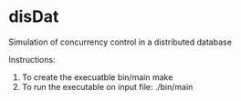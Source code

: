 # disDat
Simulation of concurrency control in a distributed database 

Instructions:
1. To create the execuatble bin/main
    make
2. To run the executable on input file:
    ./bin/main <input-file>
